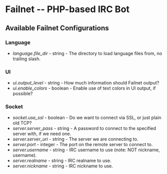 # Failnet -- PHP-based IRC Bot

## Available Failnet Configurations

### Language

* *language.file_dir* - string - The directory to load language files from, no trailing slash.

### UI

* *ui.output_level* - string - How much information should Failnet output?
* *ui.enable_colors* - boolean - Enable use of text colors in UI output, if possible?

### Socket

* *socket.use_ssl* - boolean - Do we want to connect via SSL, or just plain old TCP?
* *server.server_pass* - string - A password to connect to the specified server with, if we need one.
* *server.server_uri* - string - The server we are connecting to.
* *server.port* - integer - The port on the remote server to connect to.
* *server.username* - string - IRC username to use (note: NOT nickname, username).
* *server.realname* - string - IRC realname to use.
* *server.nickname* - string - IRC nickname to use.
